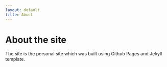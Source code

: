 ```yaml
---
layout: default
title: About
---
```

# About the site

The site is the personal site which was built using Github Pages and Jekyll template.